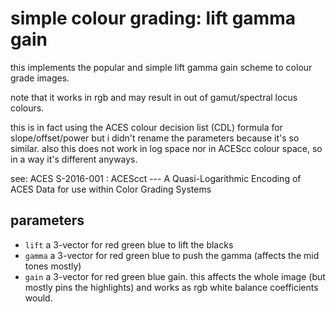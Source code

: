 # simple colour grading: lift gamma gain

this implements the popular and simple lift gamma gain scheme
to colour grade images.

note that it works in rgb and may result in out of gamut/spectral
locus colours.

this is in fact using the ACES colour decision list (CDL) formula for
slope/offset/power but i didn't rename the parameters because it's so similar.
also this does not work in log space nor in ACEScc colour space, so in a way
it's different anyways.

see: ACES S-2016-001 : ACEScct --- A Quasi-Logarithmic Encoding of ACES Data for use within Color Grading Systems

## parameters

* `lift` a 3-vector for red green blue to lift the blacks
* `gamma` a 3-vector for red green blue to push the gamma (affects the mid tones mostly)
* `gain` a 3-vector for red green blue gain. this affects the whole image (but mostly pins the highlights) and works as rgb white balance coefficients would.
